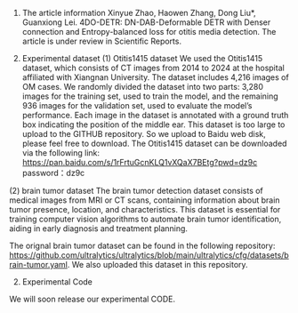 1. The article information
Xinyue Zhao, Haowen Zhang, Dong Liu*, Guanxiong Lei. 4DO-DETR: DN-DAB-Deformable DETR with Denser connection and Entropy-balanced loss for otitis media detection.
The article is under review in Scientific Reports.


3. Experimental dataset
(1) Otitis1415 dataset
We used the Otitis1415 dataset, which consists of CT images from 2014 to 2024 at the hospital affiliated with Xiangnan University. 
The dataset includes 4,216 images of OM cases. We randomly divided the dataset into two parts: 3,280 images for the training set, 
used to train the model, and the remaining 936 images for the validation set, used to evaluate the model’s performance. 
Each image in the dataset is annotated with a ground truth box indicating the position of the middle ear.
This dataset is too large to upload to the GITHUB repository. So we upload to Baidu web disk, please feel free to download.
The Otitis1415 dataset can be downloaded via the following link:
https://pan.baidu.com/s/1rFrtuGcnKLQ1vXQaX7BEtg?pwd=dz9c 
password：dz9c



(2) brain tumor dataset
The brain tumor detection dataset consists of medical images from MRI or CT scans, containing information about brain tumor presence, 
location, and characteristics. This dataset is essential for training computer vision algorithms to automate brain tumor identification, 
aiding in early diagnosis and treatment planning.

The orignal brain tumor dataset can be found in the following repository:
https://github.com/ultralytics/ultralytics/blob/main/ultralytics/cfg/datasets/brain-tumor.yaml.
We also uploaded this dataset in this repository.

2. Experimental Code

We will soon release our experimental CODE.
